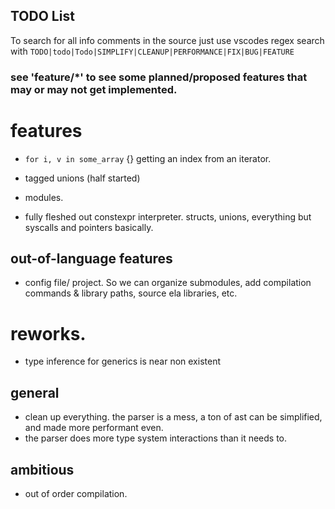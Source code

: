 ## TODO List

To search for all info comments in the source just use vscodes regex search with
`TODO|todo|Todo|SIMPLIFY|CLEANUP|PERFORMANCE|FIX|BUG|FEATURE`

### see 'feature/*' to see some planned/proposed features that may or may not get implemented.

# features
  - `for i, v in some_array` {} getting an index from an iterator.
  
  - tagged unions (half started)
  - modules.
  - fully fleshed out constexpr interpreter. structs, unions, everything but syscalls and pointers basically.

## out-of-language features
- config file/ project. So we can organize submodules, add compilation commands & library paths, source ela libraries, etc.

# reworks.
- type inference for generics is near non existent

## general
- clean up everything. the parser is a mess, a ton of ast can be simplified, and made more performant even.
- the parser does more type system interactions than it needs to.

## ambitious
- out of order compilation.

